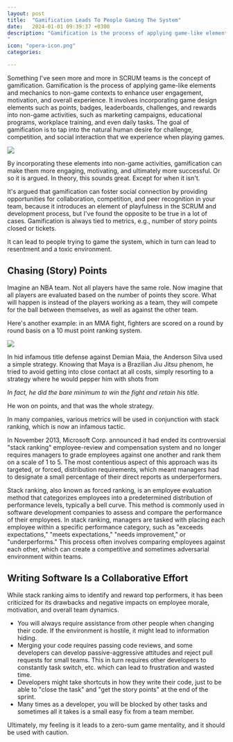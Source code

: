 ```yaml
---
layout: post
title:  "Gamification Leads To People Gaming The System"
date:   2024-01-01 09:39:37 +0300
description: "Gamification is the process of applying game-like elements and mechanics to non-game contexts to enhance user engagement, motivation, and overall experience. It involves incorporating game design elements such as points, badges, leaderboards, challenges, and rewards into non-game activities, such as marketing campaigns, educational programs, workplace training, and even daily tasks. The goal of gamification is to tap into the natural human desire for challenge, competition, and social interaction that we experience when playing games. 
"
icon: "opera-icon.png"
categories: 

---
```

Something I've seen more and more in SCRUM teams is the concept of gamification. Gamification is the process of applying game-like elements and mechanics to non-game contexts to enhance user engagement, motivation, and overall experience. It involves incorporating game design elements such as points, badges, leaderboards, challenges, and rewards into non-game activities, such as marketing campaigns, educational programs, workplace training, and even daily tasks. The goal of gamification is to tap into the natural human desire for challenge, competition, and social interaction that we experience when playing games. 

<img src="stack.png" class="img" />

By incorporating these elements into non-game activities, gamification can make them more engaging, motivating, and ultimately more successful. Or so it is argued.
In theory, this sounds great. Except for when it isn't.

It's argued that gamification can foster social connection by providing opportunities for collaboration, competition, and peer recognition in your team, because it introduces an element of playfulness in the SCRUM and development process, but I've found the opposite to be true in a lot of cases. Gamification is always tied to metrics, e.g., number of story points closed or tickets.

It can lead to people trying to game the system, which in turn can lead to resentment and a toxic environment.

## Chasing (Story) Points

Imagine an NBA team. Not all players have the same role. Now imagine that all players are evaluated based on the number of points they score. What will happen is instead of the players working as a team, they will compete for the ball between themselves, as well as against the other team.

Here's another example: in an MMA fight, fighters are scored on a round by round basis on a 10 must point ranking system. 

<img src="interview.jpg" class="img" />

In hid infamous title defense against Demian Maia, the Anderson Silva used a simple strategy. Knowing that Maya is a Brazilian Jiu Jitsu phenom, he tried to avoid getting into close contact at all costs, simply resorting to a strategy where he would pepper him with shots from 

*In fact, he did the bare minimum to win the fight and retain his title.*

He won on points, and that was the whole strategy.

In many companies, various metrics will be used in conjunction with stack ranking, which is now an infamous tactic.  

In November 2013, Microsoft Corp. announced it had ended its controversial "stack ranking" employee-review and compensation system and no longer requires managers to grade employees against one another and rank them on a scale of 1 to 5. The most contentious aspect of this approach was 
its targeted, or forced, distribution requirements, which meant managers had to designate a small percentage of their direct reports as underperformers.

Stack ranking, also known as forced ranking, is an employee evaluation method that categorizes employees into a predetermined distribution of performance levels, typically a bell curve. This method is commonly used in software development companies to assess and compare the performance of their employees. In stack ranking, managers are tasked with placing each employee within a specific performance category, such as "exceeds expectations," "meets expectations," "needs improvement," or "underperforms." This process often involves comparing employees against each other, which can create a competitive and sometimes adversarial environment within teams.

## Writing Software Is a Collaborative Effort

While stack ranking aims to identify and reward top performers, it has been criticized for its drawbacks and negative impacts on employee morale, motivation, and overall team dynamics.

* You will always require assistance from other people when changing their code. If the environment is hostile, it might lead to information hiding.
* Merging your code requires passing code reviews, and some developers can develop passive-aggressive attitudes and reject pull requests for small teams. This in turn requires other developers to constantly task switch, etc. which can lead to frustration and wasted time.
* Developers might take shortcuts in how they write their code, just to be able to "close the task" and "get the story points" at the end of the sprint.
* Many times as a developer, you will be blocked by other tasks and sometimes all it takes is a small easy fix from a team member. 

Ultimately, my feeling is it leads to a zero-sum game mentality, and it should be used with caution.
